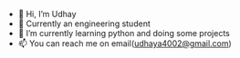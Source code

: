 - 👋 Hi, I’m Udhay
- 👀 Currently an engineering student
- 🌱 I’m currently learning python and doing some projects
- 📫 You can reach me on email(udhaya4002@gmail.com)

<!---
Foxranger02/Foxranger02 is a ✨ special ✨ repository because its `README.md` (this file) appears on your GitHub profile.
You can click the Preview link to take a look at your changes.
--->

